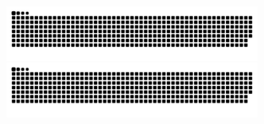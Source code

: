 ![github contribution grid snake animation](https://raw.githubusercontent.com/vuncrychen/vuncrychen/output/github-contribution-grid-snake-dark.svg#gh-dark-mode-only)![github contribution grid snake animation](https://raw.githubusercontent.com/vuncrychen/vuncrychen/output/github-contribution-grid-snake.svg#gh-light-mode-only)
